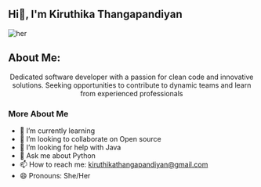 ## Hi👋, I'm Kiruthika Thangapandiyan

<!--
**kiruthika-t/kiruthika-t** is a ✨ _special_ ✨ repository because its `README.md` (this file) appears on your GitHub profile.

Here are some ideas to get you started:![IMG-20240527-WA0012](https://github.com/user-attachments/assets/17ecf18f-ef53-4493-9a72-737e3c014876)
-->

![her](https://github.com/user-attachments/assets/14e73467-b537-4234-b1ac-54f1961d5c99)





About Me:
----
<p align="center">Dedicated software developer with a passion for clean code and innovative solutions. Seeking opportunities to contribute to dynamic teams and learn from experienced professionals</p>

### More About Me
- 🌱 I’m currently learning
- 👯 I’m looking to collaborate on Open source
- 🤔 I’m looking for help with Java
- 💬 Ask me about Python
- 📫 How to reach me: kiruthikathangapandiyan@gmail.com
- 😄 Pronouns: She/Her 

